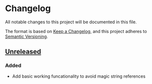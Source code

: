 # Changelog
All notable changes to this project will be documented in this file.

The format is based on [Keep a Changelog](https://keepachangelog.com/en/1.0.0/), and this project adheres to [Semantic Versioning](https://semver.org/spec/v2.0.0.html).

## [Unreleased]

### Added 

- Add basic working funcationality to avoid magic string references

[Unreleased]: https://github.com/rtaycher/pytest-fixture-ref.git/compare/...main
